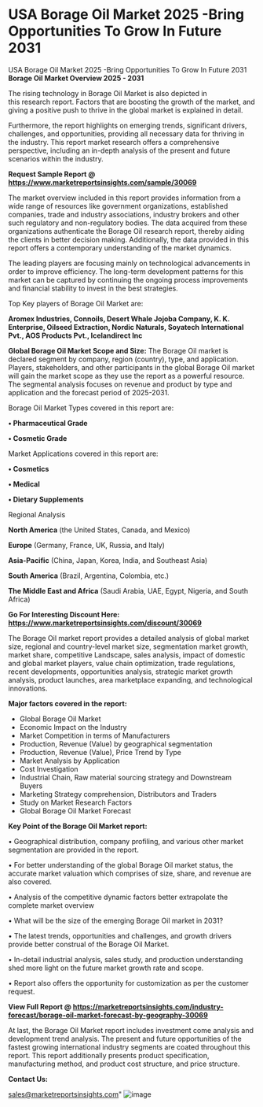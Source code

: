 # USA Borage Oil Market 2025 -Bring Opportunities To Grow In Future 2031
USA Borage Oil Market 2025 -Bring Opportunities To Grow In Future 2031
<Strong> Borage Oil Market Overview 2025 - 2031</strong>

The rising technology in Borage Oil Market is also depicted in this research report. Factors that are boosting the growth of the market, and giving a positive push to thrive in the global market is explained in detail.

Furthermore, the report highlights on emerging trends, significant drivers, challenges, and opportunities, providing all necessary data for thriving in the industry. This report market research offers a comprehensive perspective, including an in-depth analysis of the present and future scenarios within the industry.

<strong>Request Sample Report @ <a href=https://www.marketreportsinsights.com/sample/30069>https://www.marketreportsinsights.com/sample/30069</a></strong>

The market overview included in this report provides information from a wide range of resources like government organizations, established companies, trade and industry associations, industry brokers and other such regulatory and non-regulatory bodies. The data acquired from these organizations authenticate the Borage Oil research report, thereby aiding the clients in better decision making. Additionally, the data provided in this report offers a contemporary understanding of the market dynamics.

The leading players are focusing mainly on technological advancements in order to improve efficiency. The long-term development patterns for this market can be captured by continuing the ongoing process improvements and financial stability to invest in the best strategies.

Top Key players of Borage Oil Market are:

<strong>Aromex Industries, Connoils, Desert Whale Jojoba Company, K. K. Enterprise, Oilseed Extraction, Nordic Naturals, Soyatech International Pvt., AOS Products Pvt., Icelandirect Inc</strong>

<strong><b>Global Borage Oil Market Scope and Size:</b></strong>
The Borage Oil market is declared segment by company, region (country), type, and application. Players, stakeholders, and other participants in the global Borage Oil market will gain the market scope as they use the report as a powerful resource. The segmental analysis focuses on revenue and product by type and application and the forecast period of 2025-2031.

Borage Oil Market Types covered in this report are:

<strong>• Pharmaceutical Grade

• Cosmetic Grade</strong>

Market Applications covered in this report are:

<strong>• Cosmetics

• Medical

• Dietary Supplements</strong> 

Regional Analysis

<strong>North America</strong> (the United States, Canada, and Mexico)

<strong>Europe</strong> (Germany, France, UK, Russia, and Italy)

<strong>Asia-Pacific</strong> (China, Japan, Korea, India, and Southeast Asia)

<strong>South America</strong> (Brazil, Argentina, Colombia, etc.)

<strong>The Middle East and Africa</strong> (Saudi Arabia, UAE, Egypt, Nigeria, and South Africa)

<strong>Go For Interesting Discount Here: <a href=https://www.marketreportsinsights.com/discount/30069>https://www.marketreportsinsights.com/discount/30069</a></strong>

The Borage Oil market report provides a detailed analysis of global market size, regional and country-level market size, segmentation market growth, market share, competitive Landscape, sales analysis, impact of domestic and global market players, value chain optimization, trade regulations, recent developments, opportunities analysis, strategic market growth analysis, product launches, area marketplace expanding, and technological innovations.

<strong><b>Major factors covered in the report:</b></strong>
<ul>
  <li>Global Borage Oil Market </li>
  <li>Economic Impact on the Industry</li>
  <li>Market Competition in terms of Manufacturers</li>
  <li>Production, Revenue (Value) by geographical segmentation</li>
  <li>Production, Revenue (Value), Price Trend by Type</li>
  <li>Market Analysis by Application</li>
  <li>Cost Investigation</li>
  <li>Industrial Chain, Raw material sourcing strategy and Downstream Buyers</li>
  <li>Marketing Strategy comprehension, Distributors and Traders</li>
  <li>Study on Market Research Factors</li>
  <li>Global Borage Oil Market Forecast</li>
</ul>

<strong><b>Key Point of the Borage Oil Market report:</b></strong>

• Geographical distribution, company profiling, and various other market segmentation are provided in the report.

• For better understanding of the global Borage Oil market status, the accurate market valuation which comprises of size, share, and revenue are also covered.

• Analysis of the competitive dynamic factors better extrapolate the complete market overview

• What will be the size of the emerging Borage Oil market in 2031?

• The latest trends, opportunities and challenges, and growth drivers provide better construal of the Borage Oil Market.

• In-detail industrial analysis, sales study, and production understanding shed more light on the future market growth rate and scope.

• Report also offers the opportunity for customization as per the customer request.

<strong><b>View Full Report @ <a href=https://marketreportsinsights.com/industry-forecast/borage-oil-market-forecast-by-geography-30069>https://marketreportsinsights.com/industry-forecast/borage-oil-market-forecast-by-geography-30069</a></b></strong>


At last, the Borage Oil Market report includes investment come analysis and development trend analysis. The present and future opportunities of the fastest growing international industry segments are coated throughout this report. This report additionally presents product specification, manufacturing method, and product cost structure, and price structure.

<strong>Contact Us:</strong>

sales@marketreportsinsights.com"
![image](https://github.com/user-attachments/assets/73aa9ea2-5cd7-4658-a657-6e881c6940f1)
